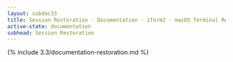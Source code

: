 ```yaml
---
layout: subdoc33
title: Session Restoration - Documentation - iTerm2 - macOS Terminal Replacement
active-state: documentation
subhead: Session Restoration
---
```

{% include 3.3/documentation-restoration.md %}

